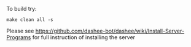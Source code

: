 To build try:

    make clean all -s

Please see https://github.com/dashee-bot/dashee/wiki/Install-Server-Programs for full instruction of installing the server
